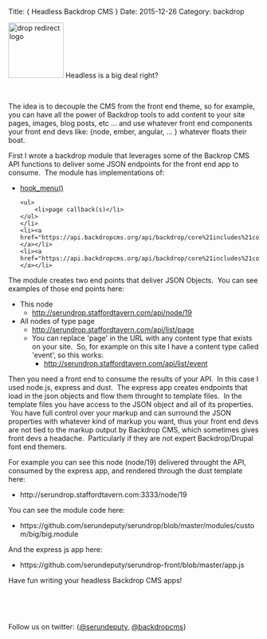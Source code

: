 Title: { Headless Backdrop CMS }
Date: 2015-12-26
Category: backdrop


<p><img alt="drop redirect logo" data-file-id="8" src="/files/inline-images/drop_301_redirect_logo.png" width="111" />&nbsp;Headless is a big deal right?</p>

<p>&nbsp;</p>

<p>The idea is to decouple the CMS from the front end theme, so for example, you can have all the power of Backdrop tools to add content to your site pages, images, blog posts, etc ... and use whatever front end components your front end devs like: {node, ember, angular, ... } whatever floats their boat.</p>

<p>First I wrote a backdrop module that leverages some of the Backrop CMS API functions to deliver some JSON endpoints for the front end app&nbsp;to consume. &nbsp;The module has implementations of:</p>

<ul>
	<li><a href="https://api.backdropcms.org/api/backdrop/core%21modules%21system%21system.api.php/function/hook_menu/1">hook_menu()</a>

	<ul>
		<li>page callback(s)</li>
	</ul>
	</li>
	<li><a href="https://api.backdropcms.org/api/backdrop/core%21includes%21common.inc/function/backdrop_json_output/1">backdrop_json_output()</a></li>
	<li><a href="https://api.backdropcms.org/api/backdrop/core%21includes%21common.inc/function/backdrop_exit/1">backdrop_exit()</a></li>
</ul>

<p>The module creates two end points that deliver JSON Objects. &nbsp;You can see examples of those end points here:</p>

<ul>
	<li>This node
	<ul>
		<li><a href="http://serundrop.staffordtavern.com/api/node/19">http://serundrop.staffordtavern.com/api/node/19</a></li>
	</ul>
	</li>
	<li>All nodes of type page
	<ul>
		<li><a href="http://serundrop.staffordtavern.com/api/list/page">http://serundrop.staffordtavern.com/api/list/page</a></li>
		<li>You can replace 'page' in the URL with any content type that exists on your site. &nbsp;So, for example on this site I have a content type called 'event', so this works:&nbsp;
		<ul>
			<li><a href="http://serundrop.staffordtavern.com/api/list/event">http://serundrop.staffordtavern.com/api/list/event</a></li>
		</ul>
		</li>
	</ul>
	</li>
</ul>

<p>Then you need a front end to consume the results of your API. &nbsp;In this case I used node.js, express and dust. &nbsp;The express app creates endpoints that load in the json objects and flow them throught to template files. &nbsp;In the template files you have access to the JSON object and all of its properties. &nbsp;You have full control over your markup and can surround the JSON properties with whatever kind of markup you want, thus your front end devs are not tied to the markup output by Backdrop CMS, which sometimes gives front devs a headache. &nbsp;Particularly if they are not expert Backdrop/Drupal font end themers.</p>

<p>For example you can see this node (node/19) delivered throught the API, consumed by the express app, and rendered through the dust template here:&nbsp;</p>

<ul>
	<li>http://serundrop.staffordtavern.com:3333/node/19</li>
</ul>

<p>You can see the module code here:</p>

<ul>
	<li>https://github.com/serundeputy/serundrop/blob/master/modules/custom/big/big.module</li>
</ul>

<p>And the express js app here:</p>

<ul>
	<li>https://github.com/serundeputy/serundrop-front/blob/master/app.js</li>
</ul>

<p>Have fun writing your headless Backdrop CMS apps!</p>

<p>&nbsp;</p>

<p>&nbsp;</p>

<p>Follow us on twitter: {<a href="https://twitter.com/serundeputy">@serundeputy</a>, <a href="https://twitter.com/backdropcms">@backdropcms</a>}</p>

<p>&nbsp;</p>

